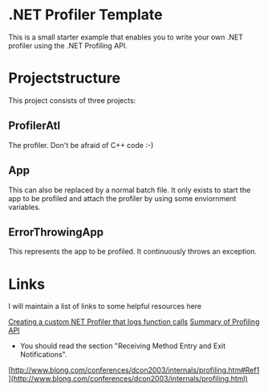 # .NET Profiler Template

This is a small starter example that enables you to write your own .NET profiler using the .NET Profiling API.

# Projectstructure
This project consists of three projects:

## ProfilerAtl
The profiler. Don't be afraid of C++ code :-)

## App
This can also be replaced by a normal batch file. It only exists to start the app to be profiled and attach the profiler by using some enviornment variables. 

## ErrorThrowingApp
This represents the app to be profiled. It continuously throws an exception.

# Links
I will maintain a list of links to some helpful resources here

[Creating a custom NET Profiler that logs function calls](https://www.codeproject.com/Articles/15410/Creating-a-Custom-NET-Profiler)
[Summary of Profiling API](http://web.archive.org/web/20090131074415/http://msdn.microsoft.com/en-us/magazine/cc301725.aspx)
+ You should read the section "Receiving Method Entry and Exit Notifications".

[http://www.blong.com/conferences/dcon2003/internals/profiling.htm#Ref1](http://www.blong.com/conferences/dcon2003/internals/profiling.html)